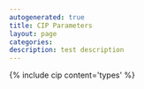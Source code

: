 ```yaml
---
autogenerated: true
title: CIP Parameters
layout: page
categories: 
description: test description
---
```


{% include cip content='types' %}

